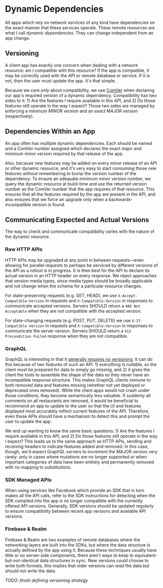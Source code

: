 # Dynamic Dependencies

All apps which rely on network services of any kind have dependencies on the exact manner that these services operate. These remote resources are what I call _dynamic dependencies_. They can change independent from an app change.

## Versioning

A client app has exactly one concern when dealing with a network resource: am I compatible with this resource? If the app is compatible, it may be correctly used with the API or remote database or service. If it is not, then the user must update the app. It's that simple.

Because we care *only* about compatibility, we use [ComVer](https://github.com/staltz/comver) when declaring our app's required version of a dynamic dependency. Compatibility has two sides to it: 1) Are the features I require available in this API, and 2) Do those features still operate in the way I expect? Those two sides are managed by enforcing a _minimum MINOR version_ and an _exact MAJOR version_ (respectively).

## Dependencies Within an App

An app often has multiple dynamic dependencies. Each should be named and a ComVer number assigned which declares the exact major and minimum minor version required by that release of the app.

Also, because new features may be added on every minor release of an API or other dynamic resource, and it's very easy to start consuming those new features without remembering to bump the version number of the dependency. To ensure an adequate minimum minor version number, we query the dynamic resource at build-time and use the returned version number as the ComVer number that the app requires of that resource. This ensures that all the features required by the app are present in the API, and also ensures that we force an upgrade only when a backwards-incompatible version is found.

## Communicating Expected and Actual Versions

The way to check and communicate compatibility varies with the nature of the dynamic resource.

### Raw HTTP APIs

HTTP APIs may be upgraded at any point in between requests—even allowing for parallel requests to perhaps be serviced by different versions of the API as a rollout is in progress. It is then best for the API to declare its actual version in an HTTP header on every response. We reject approaches that version media types, since media types should be broadly applicable and not change when the schema for a particular resource changes.

For state-preserving requests (e.g. GET, HEAD), we use `X-Accept-Compatible-Version` in requests and `X-Compatible-Version` in responses to communicate accepted versions. Servers SHOULD return a `406 Not Acceptable` when they are not compatible with the accepted version.

For state-changing requests (e.g. POST, PUT, DELETE) we use `X-If-Compatible-Version` in requests and `X-Compatible-Version` in responses to communicate the server version. Servers SHOULD return a `412 Precondition Failed` response when they are not compatible.

### GraphQL

GraphQL is interesting in that it [generally requires no versioning](http://graphql.org/learn/best-practices/#versioning). It can do this because of two features of such an API: 1) everything is nullable, so the client must be prepared for data to simply go missing, and 2) it gives the client the tools to assemble the shape of the data so they never have an incompatible response structure. This makes GraphQL clients immune to both removed data and features missing (whether not yet deployed or deprecated ones removed). While the client apps would not crash under those conditions, they become semantically less valuable. If suddenly all comments on all restaurants are removed, it would be beneficial to recommend an app to update to the user so that the UI and features displayed most accurately reflect current features of the API. Therefore, even these APIs should have a mechanism to detect this and prompt the user to update the app.

We end up wanting to know the same basic questions: 1) Are the features I require available in this API, and 2) Do those features still operate in the way I expect? This leads us to the same approach as HTTP APIs, sending and receiving headers to indicate features added and removed. In this case, though, we'd expect GraphQL servers to increment the MAJOR version very rarely: only in cases where mutations are no longer supported or when important categories of data have been entirely and permanently removed with no mapping to substitutions.

### SDK Managed APIs

When using services like Facebook which provide an SDK that in turn makes all the API calls, refer to the SDK instructions for detecting when the SDK compiled into the app is no longer compatible with the currently offered API versions. Generally, SDK versions should be updated regularly to ensure compatibility between recent app versions and available API versions.

### Firebase & Realm

Firebase & Realm are two examples of remote databases where the networking layers are built into the SDKs, but where the data structure is actually defined by the app using it.  Because these techniques usually have little or no server-side components, there aren't ways to keep to equivalent-but-not-identical data structures in sync. New versions _could_ choose to write both formats, this implies that older versions can _read_ the data but should not _write_ the data.

_TODO: finish defining versioning strategy_
